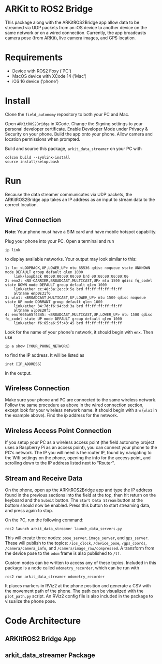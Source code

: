 # ARKit to ROS2 Bridge
This package along with the ARKitROS2Bridge app allow data to be streamed via UDP packets from an iOS device to another device on the same network or on a wired connection. Currently, the app broadcasts camera pose (from ARKit), live camera images, and GPS location.

# Requirements
* Device with ROS2 Foxy ('PC')
* MacOS device with XCode 14 ('Mac')
* iOS 16 device ('phone')

# Install
Clone the `field_autonomy` repository to both your PC and Mac.

Open `ARKitROS2Bridge` in XCode. Change the Signing settings to your personal developer certificate. Enable Developer Mode under Privacy & Security on your phone. Build the app onto your phone. Allow camera and location permissions when prompted.

Build and source this package, `arkit_data_streamer` on your PC with
```
colcon build --symlink-install
source install/setup.bash
```

# Run
Because the data streamer communicates via UDP packets, the ARKitROS2Bridge app takes an IP address as an input to stream data to the correct location.

## Wired Connection
**Note**: Your phone must have a SIM card and have mobile hotspot capability.

Plug your phone into your PC. Open a terminal and run
```
ip link
```
to display available networks. Your output may look similar to this:
```
1: lo: <LOOPBACK,UP,LOWER_UP> mtu 65536 qdisc noqueue state UNKNOWN mode DEFAULT group default qlen 1000
    link/loopback 00:00:00:00:00:00 brd 00:00:00:00:00:00
2: eno2: <NO-CARRIER,BROADCAST,MULTICAST,UP> mtu 1500 qdisc fq_codel state DOWN mode DEFAULT group default qlen 1000
    link/ether cc:48:3a:2e:c0:5e brd ff:ff:ff:ff:ff:ff
    altname enp0s31f6
3: wlo1: <BROADCAST,MULTICAST,UP,LOWER_UP> mtu 1500 qdisc noqueue state UP mode DORMANT group default qlen 1000
    link/ether 34:7d:f6:94:bd:3a brd ff:ff:ff:ff:ff:ff
    altname wlp0s20f3
4: enxf665a65f4345: <BROADCAST,MULTICAST,UP,LOWER_UP> mtu 1500 qdisc fq_codel state UP mode DEFAULT group default qlen 1000
    link/ether f6:65:a6:5f:43:45 brd ff:ff:ff:ff:ff:ff
```
Look for the name of your phone's network, it should begin with `enx`. Then use
```
ip a show [YOUR_PHONE_NETWORK]
```
to find the IP address. It will be listed as
```
inet [IP_ADDRESS]
```
in the output.

## Wireless Connection
Make sure your phone and PC are connected to the same wireless network. Follow the same procedure as above in the wired connection section, except look for your wireless network name. It should begin with a `w` (`wlo1` in the example above). Find the ip address for the network.

## Wireless Access Point Connection
If you setup your PC as a wireless access point (the field autonomy project uses a Raspberry Pi as an access point), you can connect your phone to the PC's network. The IP you will need is the router IP, found by navigating to the Wifi settings on the phone, opening the info for the access point, and scrolling down to the IP address listed next to "Router".

## Stream and Receive Data
On the phone, open up the ARKitROS2Bridge app and type the IP address found in the previous sections into the field at the top, then hit return on the keyboard and the `Submit` button. The `Start Data Stream` button at the bottom should now be enabled. Press this button to start streaming data, and press again to stop.

On the PC, run the following command:
```
ros2 launch arkit_data_streamer launch_data_servers.py
```
This will create three nodes:
`pose_server`, `image_server`, and `gps_server`. These will publish to the topics: `/ios_clock`, `/device_pose`, `/gps_coords`, `/camera/camera_info`, and `/camera/image_raw/compressed`. A transform from the device pose to the `odom` frame is also published to `/tf`. 

Custom nodes can be written to access any of these topics. Included in this package is a node called `odometry_recorder`, which can be run with
```
ros2 run arkit_data_streamer odometry_recorder
```
It places markers in RViz2 at the phone position and generate a CSV with the movement path of the phone. The path can be visualized with the `plot_path.py` script. An RViz2 config file is also included in the package to visualize the phone pose.

# Code Architecture
## ARKitROS2 Bridge App
## arkit_data_streamer Package